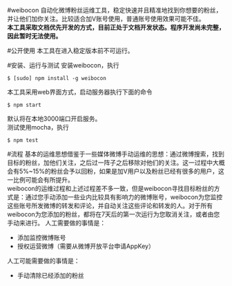 #weibocon
自动化微博粉丝运维工具，稳定快速并且精准地找到你想要的粉丝，并让他们加你关注。比较适合加V账号使用，普通账号使用效果可能不佳。  
**本工具采取文档优先开发的方式，目前正处于文档开发状态。程序开发尚未完整，因此暂时无法使用。**

#公开使用
本工具在进入稳定版本前不可运行。

#安装、运行与测试
安装weibocon，执行
```
$ [sudo] npm install -g weibocon
```
本工具采用web界面方式，启动服务器执行下面的命令
```
$ npm start
```
默认将在本地3000端口开启服务。  
测试使用mocha，执行
```
$ npm test
```

#流程
基本的运维思想借鉴于一些媒体微博手动运维的思想：通过微博搜索，找到目标的粉丝，加他们关注，之后过一阵子之后移除对他们的关注。这一过程中大概会有5%~15%的粉丝会予以回粉，如果是加V用户以及粉丝已经有很多的用户，这一比例可能会有所提升。  
weibocon的运维过程和上述过程差不多一致，但是weibocon寻找目标粉丝的方式是：通过您手动添加一些业内比较具有影响力的微博账号，weibocon为您监控这些账号所发微博的转发和评论，并自动关注这些评论和转发的人。对于所有weibocon为您添加的粉丝，都将在7天后的第一次运行为您取消关注，或者由您手动来进行。
人工需要做的事情是：  

- 添加监控微博账号
- 授权运营微博（需要从微博开放平台申请AppKey）

人工可能需要做的事情是：  

- 手动清除已经添加的粉丝


